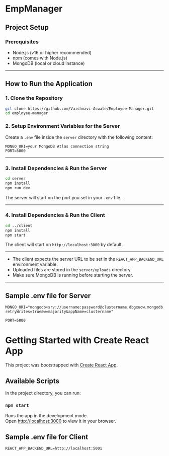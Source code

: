 # EmpManager

## Project Setup

### Prerequisites
- Node.js (v16 or higher recommended)
- npm (comes with Node.js)
- MongoDB (local or cloud instance)

---

## How to Run the Application

### 1. Clone the Repository
```bash
git clone https://github.com/Vaishnavi-Aswale/Employee-Manager.git
cd employee-manager
```

### 2. Setup Environment Variables for the Server
Create a `.env` file inside the `server` directory with the following content:

```env
MONGO_URI=your MongoDB Atlas connection string
PORT=5000
```

---

### 3. Install Dependencies & Run the Server
```bash
cd server
npm install
npm run dev
```
The server will start on the port you set in your `.env` file.

---

### 4. Install Dependencies & Run the Client
```bash
cd ../client
npm install
npm start
```
The client will start on `http://localhost:3000` by default.

---

- The client expects the server URL to be set in the `REACT_APP_BACKEND_URL` environment variable.
- Uploaded files are stored in the `server/uploads` directory.
- Make sure MongoDB is running before starting the server.

---

## Sample .env file for Server
```env
MONGO_URI="mongodb+srv://username:password@clustername.dbgxuow.mongodb.net/employeeDB?retryWrites=true&w=majority&appName=clustername"

PORT=5000
```


# Getting Started with Create React App

This project was bootstrapped with [Create React App](https://github.com/facebook/create-react-app).

## Available Scripts

In the project directory, you can run:

### `npm start`

Runs the app in the development mode.\
Open [http://localhost:3000](http://localhost:3000) to view it in your browser.

## Sample .env file for Client
```env
REACT_APP_BACKEND_URL=http://localhost:5001
```

